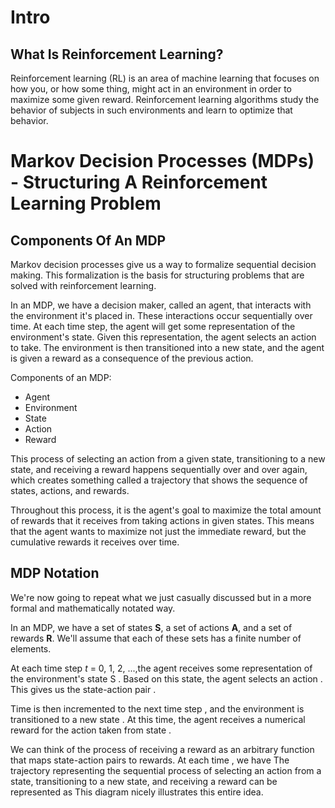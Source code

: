 # Intro

## What Is Reinforcement Learning?
Reinforcement learning (RL) is an area of machine learning that focuses on how you, or how some thing, might act in an environment in order to maximize some given reward. Reinforcement learning algorithms study the behavior of subjects in such environments and learn to optimize that behavior.

# Markov Decision Processes (MDPs) - Structuring A Reinforcement Learning Problem

## Components Of An MDP
Markov decision processes give us a way to formalize sequential decision making. This formalization is the basis for structuring problems that are solved with reinforcement learning.

In an MDP, we have a decision maker, called an agent, that interacts with the environment it's placed in. These interactions occur sequentially over time. At each time step, the agent will get some representation of the environment's state. Given this representation, the agent selects an action to take. The environment is then transitioned into a new state, and the agent is given a reward as a consequence of the previous action.

Components of an MDP:
- Agent
- Environment
- State
- Action
- Reward

This process of selecting an action from a given state, transitioning to a new state, and receiving a reward happens sequentially over and over again, which creates something called a trajectory that shows the sequence of states, actions, and rewards.

Throughout this process, it is the agent's goal to maximize the total amount of rewards that it receives from taking actions in given states. This means that the agent wants to maximize not just the immediate reward, but the cumulative rewards it receives over time.

## MDP Notation

We're now going to repeat what we just casually discussed but in a more formal and mathematically notated way.

In an MDP, we have a set of states **S**, a set of actions **A**, and a set of rewards **R**. We'll assume that each of these sets has a finite number of elements.

At each time step *t* = 0, 1, 2, ...,the agent receives some representation of the environment's state S
. Based on this state, the agent selects an action 
. This gives us the state-action pair 
.

Time is then incremented to the next time step 
, and the environment is transitioned to a new state 
. At this time, the agent receives a numerical reward 
 for the action 
 taken from state 
.

We can think of the process of receiving a reward as an arbitrary function 
 that maps state-action pairs to rewards. At each time 
, we have
The trajectory representing the sequential process of selecting an action from a state, transitioning to a new state, and receiving a reward can be represented as
This diagram nicely illustrates this entire idea.

